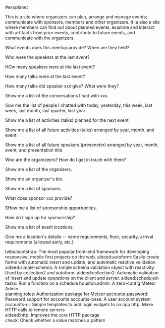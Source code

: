#exoplanet

This is a site where organizers can plan, arrange and manage events; communicate with sponsors, members and other organizers. It ia also a site where members can find out about planned events, examine and interact with artifacts from prior events, contribute to future events, and communicate with the organizers.

What events does this meetup provide? When are they held?

Who were the speakers at the last event?

HOw many speakers were at the last event?

How many talks were at the last event?

How many talks did speaker xxx give? What were they?

Show me a list of the conversations I had with xxx.

Sow me the list of people I chatted with today, yesterday, this week, last week, last month, last quarter, last year

Show me a list of activities (talks) planned for the next event

Show me a list of all future activities (talks) arranged by year, month, and event

Show me a list of all future speakers (preseneter) arranged by year, month, event, and presentation title

Who are the organizeers? How do I get in touch with them?

Show me a list of the organizers.

Show me an organizer's bio.

Show me a list of sponsors.

What does sponsor xxx provide?

SHow me a list of sponsorship opportunities.

How do I sign up for sponsorship?

Show me a list of event locations.

Give me a location's details -- name requirements, floor, security, arrival requirements (allowed early, etc.)


twbs:bootstrap: The most popular front-end framework for developing responsive, mobile first projects on the web.
aldeed:autoform: Easily create forms with automatic insert and update, and automatic reactive validation.
aldeed:simple-schema: A simple schema validation object with reactivity. Used by collection2 and autoform.
aldeed:collection2: Automatic validation of insert and update operations on the client and server.
aldeed:scheduled-tasks: Run a function on a schedule
houston:admin: A zero-config Meteor Admin     
alanning:roles: Authorization package for Meteor
accounts-password: Password support for accounts
accounts-base: A user account system          
accounts-ui: Simple templates to add login widgets to an app
http: Make HTTP calls to remote servers       
aldeed:http: Improves the core HTTP package   
check: Check whether a value matches a pattern





